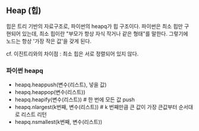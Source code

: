 ## Heap (힙)
힙은 트리 기반의 자료구조로, 파이썬의 heapq가 힙 구조이다.
파이썬은 최소 힙만 구현되어 있는데, 최소 힙이란 "부모가 항상 자식 작거나 같은 형태"를 말한다.
그렇기에 노드는 항상 '가장 작은 값'을 갖게 된다. 


cf. 이진트리와의 차이점 : 최소 힙은 서로 정렬되어 있지 않다.

### 파이썬 heapq 
- heapq.heappush(변수(리스트), 넣을 값)
- heapq.heappop(변수(리스트))
- heapq.heapify(변수(리스트)) # 한 번에 모든 값 push
- heapq.nlargest(k번째, 변수(리스트)) # k 번째만큼 큰 값이 가장 큰값부터 순서대로 리스트 리턴 
- heapq.nsmallest(k번째, 변수(리스트))